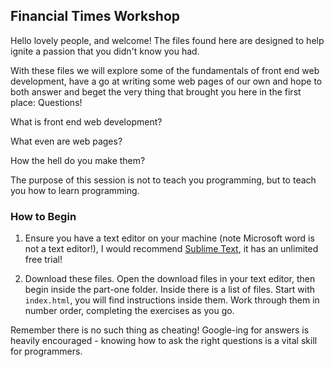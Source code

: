 ## Financial Times Workshop

Hello lovely people, and welcome! The files found here are designed to help ignite a passion that you didn't know you had.

With these files we will explore some of the fundamentals of front end web development, have a go at writing some web pages of our own and hope to both answer and beget the very thing that brought you here in the first place: Questions!

What is front end web development?

What even are web pages?

How the hell do you make them?

The purpose of this session is not to teach you programming, but to teach you how to learn programming.

### How to Begin

1. Ensure you have a text editor on your machine (note Microsoft word is not a text editor!), I would recommend [Sublime Text](https://www.sublimetext.com/), it has an unlimited free trial!

2. Download these files. Open the download files in your text editor, then begin inside the part-one folder. Inside there is a list of files. Start with `index.html`, you will find instructions inside them. Work through them in number order, completing the exercises as you go.

Remember there is no such thing as cheating! Google-ing for answers is heavily encouraged - knowing how to ask the right questions is a vital skill for programmers.
